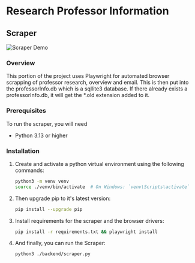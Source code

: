 # Research Professor Information

## Scraper

![Scraper Demo](./images/scraper.gif)

### Overview
This portion of the project uses Playwright for automated browser scrapping of professor research, overview and email. This is then put into the professorInfo.db which is a sqllite3 database. If there already exists a professorInfo.db, it will get the *.old extension added to it.

### Prerequisites
To run the scraper, you will need
- Python 3.13 or higher

### Installation
1. Create and activate a python virtual environment using the following commands:
    ```bash
    python3 -m venv venv
    source ./venv/bin/activate  # On Windows: `venv\Scripts\activate`
    ```

2. Then upgrade pip to it's latest version:
    ```bash
    pip install --upgrade pip
    ```

3. Install requirements for the scraper and the browser drivers:
    ```bash
    pip install -r requirements.txt && playwright install
    ```

4. And finally, you can run the Scraper:
    ```bash
    python3 ./backend/scraper.py
    ```

